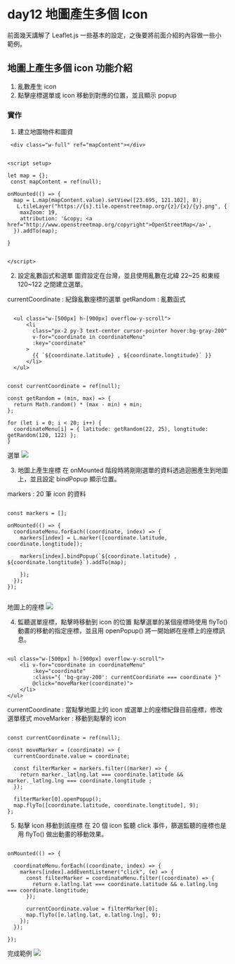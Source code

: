 # day12 地圖產生多個 Icon

前面幾天講解了 Leaflet.js 一些基本的設定，之後要將前面介紹的內容做一些小
範例。

## 地圖上產生多個 icon 功能介紹

1. 亂數產生 icon
2. 點擊座標選單或 icon 移動到對應的位置，並且顯示 popup

### 實作

1. 建立地圖物件和圖資

```javascript!
 <div class="w-full" ref="mapContent"></div>
```

```javascript!

<script setup>

let map = {};
 const mapContent = ref(null);

onMounted(() => {
  map = L.map(mapContent.value).setView([23.695, 121.102], 8);
   L.tileLayer("https://{s}.tile.openstreetmap.org/{z}/{x}/{y}.png", {
    maxZoom: 19,
    attribution: '&copy; <a href="http://www.openstreetmap.org/copyright">OpenStreetMap</a>',
  }).addTo(map);

}


</script>
```

2. 設定亂數函式和選單
   圖資設定在台灣，並且使用亂數在北緯 22~25 和東經 120~122 之間建立選單。

currentCoordinate : 紀錄亂數座標的選單
getRandom : 亂數函式

```javascript!

  <ul class="w-[500px] h-[900px] overflow-y-scroll">
      <li
        class="px-2 py-3 text-center cursor-pointer hover:bg-gray-200"
        v-for="coordinate in coordinateMenu"
        :key="coordinate"
      >
        {{ `${coordinate.latitude} , ${coordinate.longtitude}` }}
      </li>
  </ul>

```

```javascript!

const currentCoordinate = ref(null);

const getRandom = (min, max) => {
  return Math.random() * (max - min) + min;
};

for (let i = 0; i < 20; i++) {
  coordinateMenu[i] = { latitude: getRandom(22, 25), longtitude: getRandom(120, 122) };
}

```

選單
![](https://i.imgur.com/FKWZici.png)

3. 地圖上產生座標
   在 onMounted 階段時將剛剛選單的資料透過迴圈產生到地圖上，並且設定 bindPopup 顯示位置。

markers : 20 筆 icon 的資料

```javascript!

const markers = [];

onMounted(() => {
  coordinateMenu.forEach((coordinate, index) => {
    markers[index] = L.marker([coordinate.latitude, coordinate.longtitude]);

    markers[index].bindPopup(`${coordinate.latitude} , ${coordinate.longtitude}`).addTo(map);

    });
  });
});


```

地圖上的座標
![](https://i.imgur.com/Tw5fvU1.png)

4. 監聽選單座標，點擊時移動到 icon 的位置
   點擊選單的某個座標時使用 flyTo() 動畫的移動的指定座標，並且用 openPopup() 將一開始綁在座標上的座標訊息。

```javascript!

<ul class="w-[500px] h-[900px] overflow-y-scroll">
    <li v-for="coordinate in coordinateMenu"
        :key="coordinate"
        :class="{ 'bg-gray-200': currentCoordinate === coordinate }"
        @click="moveMarker(coordinate)">
    </li>
</ul>

```

currentCoordinate : 當點擊地圖上的 icon 或選單上的座標紀錄目前座標，修改選單樣式
moveMarker : 移動到點擊的 icon

```javascript!

const currentCoordinate = ref(null);

const moveMarker = (coordinate) => {
  currentCoordinate.value = coordinate;

  const filterMarker = markers.filter((marker) => {
    return marker._latlng.lat === coordinate.latitude && marker._latlng.lng === coordinate.longtitude ;
  });

  filterMarker[0].openPopup();
  map.flyTo([coordinate.latitude, coordinate.longtitude], 9);
};

```

5. 點擊 icon 移動到該座標
   在 20 個 icon 監聽 click 事件，篩選監聽的座標也是用 flyTo() 做出動畫的移動效果。

```javascript!

onMounted(() => {

  coordinateMenu.forEach((coordinate, index) => {
    markers[index].addEventListener("click", (e) => {
      const filterMarker = coordinateMenu.filter((coordinate) => {
        return e.latlng.lat === coordinate.latitude && e.latlng.lng === coordinate.longtitude;
      });

      currentCoordinate.value = filterMarker[0];
      map.flyTo([e.latlng.lat, e.latlng.lng], 9);
    });
  });

});

```

完成範例
![](https://i.imgur.com/eoyzQuO.png)

